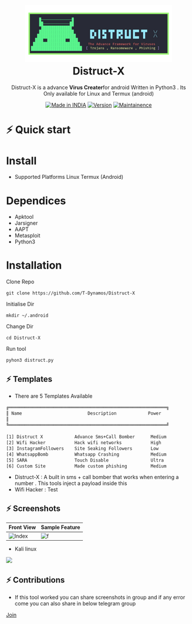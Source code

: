 <h1 align="center">
  <img src="https://raw.githubusercontent.com/T-Dynamos/Distruct-X/main/distruct-x.png" width="400px"/><br/>
  Distruct-X 
</h1>
<p align="center">Distruct-X is a advance  <b>Virus Creater</b>for android Written in Python3 . Its Only available for Linux and Termux (android) 
</p>
<p align="center">
<a href="https://bit.ly/2BNk3P1"><img title="Made in INDIA" src="https://img.shields.io/badge/Tool-Distruct_X-green.svg"></a>
<a href="https://bit.ly/2BNk3P1"><img title="Version" src="https://img.shields.io/badge/Version-Alpha-green.svg?style=flat-square"></a>
<a href="https://bit.ly/2BNk3P1"><img title="Maintainence" src="https://img.shields.io/badge/Maintained%3F-yes-green.svg"></a>
</p>
<p align="center">
</p>

# ⚡️ Quick start
# Install 
* Supported Platforms
Linux
Termux (Android)
# Dependices
* Apktool
* Jarsigner
* AAPT
* Metasploit
* Python3
# Installation
Clone Repo
```
git clone https://github.com/T-Dynamos/Distruct-X
```
Initialise Dir
```
mkdir ~/.android
```
Change Dir
```
cd Distruct-X
```
Run tool
```
pyhon3 distruct.py
```
##  ⚡ Templates
* There are 5 Templates Available
```
╔════════════════════════════════════════════════════════════╗
║ Name                         Description            Power             ║
╚════════════════════════════════════════════════════════════╝

[1] Distruct X            Advance Sms+Call Bomber      Medium
[2] Wifi Hacker           Hack wifi networks           High
[3] InstagramFollowers    Site Seaking Followers       Low
[4] WhatsappBomb          Whatsapp Crashing            Medium
[5] SARA                  Touch Disable                Ultra
[6] Custom Site           Made custom phishing         Medium
```
*  Distruct-X :
A built in sms + call bomber that works when entering a number . This tools inject a payload inside this
* Wifi Hacker :
Test
## ⚡ Screenshots
| Front View | Sample Feature	|
| ------------  | ------------ |
|![Index](https://github.com/T-Dynamos/T-Dynamos/raw/main/bin/Screenshot_2021-12-25-21-26-07-585_com.termux.jpg)|![f](https://github.com/T-Dynamos/T-Dynamos/raw/main/bin/Screenshot_2021-12-25-22-45-37-449_com.miui.videoplayer.jpg)
* Kali linux


<img src="https://github.com/T-Dynamos/T-Dynamos/raw/main/bin/IMG_20211225_224513.png"/>

## ⚡ Contributions 

* If this tool worked you can share screenshots in group and if any error come you can also share in below telegram group


[Join](https://t.me/TDynamos)
